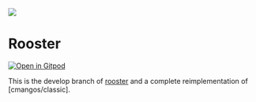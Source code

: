 <img src="https://github.com/christiansiewert/rooster/raw/rooster/docs/logo.jpg" />

# Rooster

[![Open in Gitpod](https://gitpod.io/button/open-in-gitpod.svg)](https://gitpod.io/#https://github.com/christiansiewert/rooster)

This is the develop branch of [rooster] and a complete reimplementation of [cmangos/classic].

[rooster]: https://github.com/christiansiewert/rooster/tree/rooster
[cmangos/mangos-classic]: https://github.com/cmangos/mangos-classic